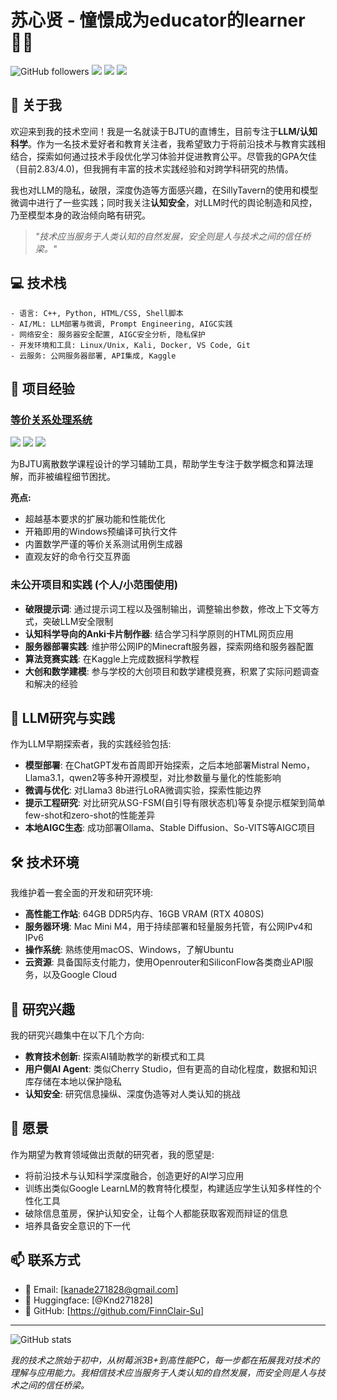 # 苏心贤 - 憧憬成为educator的learner 👨‍🎓

![GitHub followers](https://img.shields.io/github/followers/FinnClair-Su?style=social)
![](https://img.shields.io/badge/LLM-Researcher-blue)
![](https://img.shields.io/badge/Education-Innovator-green)
![](https://img.shields.io/badge/Tech-Enthusiast-orange)

## 👋 关于我

欢迎来到我的技术空间！我是一名就读于BJTU的直博生，目前专注于**LLM/认知科学**。作为一名技术爱好者和教育关注者，我希望致力于将前沿技术与教育实践相结合，探索如何通过技术手段优化学习体验并促进教育公平。尽管我的GPA欠佳（目前2.83/4.0)，但我拥有丰富的技术实践经验和对跨学科研究的热情。

我也对LLM的隐私，破限，深度伪造等方面感兴趣，在SillyTavern的使用和模型微调中进行了一些实践；同时我关注**认知安全**，对LLM时代的舆论制造和风控，乃至模型本身的政治倾向略有研究。

> *"技术应当服务于人类认知的自然发展，安全则是人与技术之间的信任桥梁。"*

## 💻 技术栈

```
- 语言: C++, Python, HTML/CSS, Shell脚本
- AI/ML: LLM部署与微调, Prompt Engineering, AIGC实践
- 网络安全: 服务器安全配置, AIGC安全分析, 隐私保护
- 开发环境和工具: Linux/Unix, Kali, Docker, VS Code, Git
- 云服务: 公网服务器部署, API集成, Kaggle
```

## 🚀 项目经验

### [等价关系处理系统](https://github.com/FinnClair-Su/BJTU-DiscreteMath-Homework-EquivalenceProcessor)
![](https://img.shields.io/badge/C++-100%25-blue)
![](https://img.shields.io/badge/离散数学-教育工具-green)
![](https://img.shields.io/badge/离散数学-密码学基础-red)


为BJTU离散数学课程设计的学习辅助工具，帮助学生专注于数学概念和算法理解，而非被编程细节困扰。

**亮点:**
- 超越基本要求的扩展功能和性能优化
- 开箱即用的Windows预编译可执行文件
- 内置数学严谨的等价关系测试用例生成器
- 直观友好的命令行交互界面

### 未公开项目和实践 (个人/小范围使用)
- **破限提示词**: 通过提示词工程以及强制输出，调整输出参数，修改上下文等方式，突破LLM安全限制
- **认知科学导向的Anki卡片制作器**: 结合学习科学原则的HTML网页应用
- **服务器部署实践**: 维护带公网IP的Minecraft服务器，探索网络和服务器配置
- **算法竞赛实践**: 在Kaggle上完成数据科学教程
- **大创和数学建模**: 参与学校的大创项目和数学建模竞赛，积累了实际问题调查和解决的经验


## 🔬 LLM研究与实践

作为LLM早期探索者，我的实践经验包括:

- **模型部署**: 在ChatGPT发布首周即开始探索，之后本地部署Mistral Nemo，Llama3.1，qwen2等多种开源模型，对比参数量与量化的性能影响
- **微调与优化**: 对Llama3 8b进行LoRA微调实验，探索性能边界
- **提示工程研究**: 对比研究从SG-FSM(自引导有限状态机)等复杂提示框架到简单few-shot和zero-shot的性能差异
- **本地AIGC生态**: 成功部署Ollama、Stable Diffusion、So-VITS等AIGC项目

## 🛠️ 技术环境

我维护着一套全面的开发和研究环境:

- **高性能工作站**: 64GB DDR5内存、16GB VRAM (RTX 4080S)
- **服务器环境**: Mac Mini M4，用于持续部署和轻量服务托管，有公网IPv4和IPv6
- **操作系统**: 熟练使用macOS、Windows，了解Ubuntu
- **云资源**: 具备国际支付能力，使用Openrouter和SiliconFlow各类商业API服务，以及Google Cloud

## 🔭 研究兴趣

我的研究兴趣集中在以下几个方向:

- **教育技术创新**: 探索AI辅助教学的新模式和工具
- **用户侧AI Agent**: 类似Cherry Studio，但有更高的自动化程度，数据和知识库存储在本地以保护隐私
- **认知安全**: 研究信息操纵、深度伪造等对人类认知的挑战

## 🌱 愿景

作为期望为教育领域做出贡献的研究者，我的愿望是:

- 将前沿技术与认知科学深度融合，创造更好的AI学习应用
- 训练出类似Google LearnLM的教育特化模型，构建适应学生认知多样性的个性化工具
- 破除信息茧房，保护认知安全，让每个人都能获取客观而辩证的信息
- 培养具备安全意识的下一代

## 📫 联系方式

- 📧 Email: [kanade271828@gmail.com]
- 🤗 Huggingface: [@Knd271828]
- 🐙 GitHub: [https://github.com/FinnClair-Su]

---

![GitHub stats](https://github-readme-stats.vercel.app/api?username=FinnClair-Su&show_icons=true&theme=radical)

*我的技术之旅始于初中，从树莓派3B+到高性能PC，每一步都在拓展我对技术的理解与应用能力。我相信技术应当服务于人类认知的自然发展，而安全则是人与技术之间的信任桥梁。*
